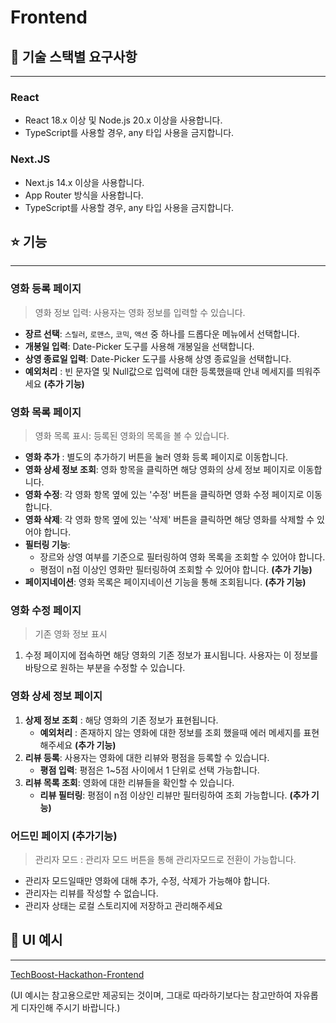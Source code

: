 # Frontend

## 💎 기술 스택별 요구사항

---

### **React**

- React 18.x 이상 및 Node.js 20.x 이상을 사용합니다.
- TypeScript를 사용할 경우, any 타입 사용을 금지합니다.

### **Next.JS**

- Next.js 14.x 이상을 사용합니다.
- App Router 방식을 사용합니다.
- TypeScript를 사용할 경우, any 타입 사용을 금지합니다.

## ⭐️ 기능

---

### 영화 등록 페이지

> 영화 정보 입력: 사용자는 영화 정보를 입력할 수 있습니다.
> 
- **장르 선택**: `스릴러`, `로맨스`, `코믹`, `액션` 중 하나를 드롭다운 메뉴에서 선택합니다.
- **개봉일 입력**: Date-Picker 도구를 사용해 개봉일을 선택합니다.
- **상영 종료일 입력**: Date-Picker 도구를 사용해 상영 종료일을 선택합니다.
- **예외처리** : 빈 문자열 및 Null값으로 입력에 대한 등록했을때 안내 메세지를 띄워주세요 **(추가 기능)**

### 영화 목록 페이지

> 영화 목록 표시: 등록된 영화의 목록을 볼 수 있습니다.
> 
- **영화 추가** : 별도의 추가하기 버튼을 눌러 영화 등록 페이지로 이동합니다.
- **영화 상세 정보 조회**: 영화 항목을 클릭하면 해당 영화의 상세 정보 페이지로 이동합니다.
- **영화 수정**: 각 영화 항목 옆에 있는 '수정' 버튼을 클릭하면 영화 수정 페이지로 이동합니다.
- **영화 삭제**: 각 영화 항목 옆에 있는 '삭제' 버튼을 클릭하면 해당 영화를 삭제할 수 있어야 합니다.
- **필터링 기능**:
    - 장르와 상영 여부를 기준으로 필터링하여 영화 목록을 조회할 수 있어야 합니다.
    - 평점이 n점 이상인 영화만 필터링하여 조회할 수 있어야 합니다. **(추가 기능)**
- **페이지네이션**: 영화 목록은 페이지네이션 기능을 통해 조회됩니다. **(추가 기능)**

### 영화 수정 페이지

> 기존 영화 정보 표시
> 
1. 수정 페이지에 접속하면 해당 영화의 기존 정보가 표시됩니다. 사용자는 이 정보를 바탕으로 원하는 부분을 수정할 수 있습니다.

### **영화 상세 정보 페이지**

1. **상제 정보 조회** : 해당 영화의 기존 정보가 표현됩니다.
    - **예외처리** : 존재하지 않는 영화에 대한 정보를 조회 했을때 에러 메세지를 표현해주세요 **(추가 기능)**
2. **리뷰 등록**: 사용자는 영화에 대한 리뷰와 평점을 등록할 수 있습니다.
    - **평점 입력**: 평점은 1~5점 사이에서 1 단위로 선택 가능합니다.
3. **리뷰 목록 조회**: 영화에 대한 리뷰들을 확인할 수 있습니다.
    - **리뷰 필터링**: 평점이 n점 이상인 리뷰만 필터링하여 조회 가능합니다. **(추가 기능)**

### 어드민 페이지 (추가기능)

> 관리자 모드 : 관리자 모드 버튼을 통해 관리자모드로 전환이 가능합니다.
> 
- 관리자 모드일때만 영화에 대해 추가, 수정, 삭제가 가능해야 합니다.
- 관리자는 리뷰를 작성할 수 없습니다.
- 관리자 상태는 로컬 스토리지에 저장하고 관리해주세요

## 🎨 UI 예시

---

[TechBoost-Hackathon-Frontend](https://www.figma.com/design/1NYaEpXZZzB2dbP5a4QbtS/TechBoost-Hackathon-Frontend)

(UI 예시는 참고용으로만 제공되는 것이며, 그대로 따라하기보다는 참고만하여 자유롭게 디자인해 주시기 바랍니다.)
